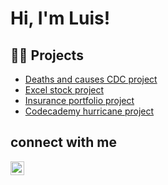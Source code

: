 <h1>Hi, I'm Luis!</h1>

<h2>🧑‍💻 Projects</h2>

- [Deaths and causes CDC project](https://github.com/Luil0/Deaths_and_cause)
- [Excel stock project](https://github.com/Luil0/Excel_stock_portfolio)
- [Insurance portfolio project](https://github.com/Luil0/insurance_portfolio_project)
- [Codecademy hurricane project](https://github.com/Luil0/hurricane_python_project)

<h2>connect with me</h2>

<a href="https://www.linkedin.com/in/luis-lopez-martinez-208a4817b/"><img align="left" alt="Luis Lopez Martinez | LinkedIn" width=22px src="https://upload.wikimedia.org/wikipedia/commons/c/ca/LinkedIn_logo_initials.png"></a>

<!--
**Luil0/Luil0** is a ✨ _special_ ✨ repository because its `README.md` (this file) appears on your GitHub profile.

Here are some ideas to get you started:

- 🔭 I’m currently working on ...
- 🌱 I’m currently learning ...
- 👯 I’m looking to collaborate on ...
- 🤔 I’m looking for help with ...
- 💬 Ask me about ...
- 📫 How to reach me: ...
- 😄 Pronouns: ...
- ⚡ Fun fact: ...
-->
